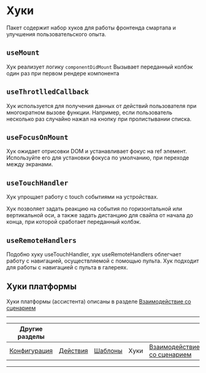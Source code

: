 # Хуки

Пакет содержит набор хуков для работы фронтенда смартапа и улучшения пользовательского опыта.

## `useMount`

Хук реализует логику `componentDidMount`
Вызывает переданный колбэк один раз при первом рендере компонента

## `useThrotlledCallback`

Хук используется для получения данных от действий пользователя при многократном вызове функции. Например, если пользователь несколько раз случайно нажал на кнопку при пролистывании списка.

## `useFocusOnMount`

Хук ожидает отрисовки DOM и устанавливает фокус на ref элемент. Используйте его для установки фокуса по умолчанию, при переходе между экранами.

## `useTouchHandler`

Хук упрощает работу с touch событиями на устройствах.

Хук позволяет задать реакцию на события по горизонтальной или вертикальной оси, а также задать дистанцию для свайпа от начала до конца, при которой сработает переданный колбэк.

## `useRemoteHandlers`

Подобно хуку useTouchHandler, хук useRemoteHandlers облегчает работу с навигацией, осуществляемой с помощью пульта. Хук подходит для работы с навигацией с пульта в галереях.

## Хуки платформы

Хуки платформы (ассистента) описаны в разделе [Взаимодействие со сценарием](./scenario.md)

---

| Другие разделы              |                          |                           |      |                                              |                     |
| --------------------------- | ------------------------ | ------------------------- | ---- | -------------------------------------------- | ------------------- |
| [Конфигурация](./config.md) | [Действия](./actions.md) | [Шаблоны](./templates.md) | Хуки | [Взаимодействие со сценарием](./scenario.md) | [Формы](./forms.md) |

---
